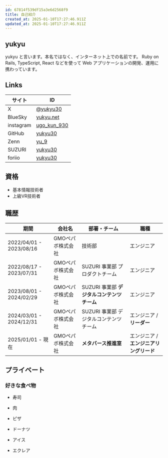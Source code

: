 ```yaml
---
id: 67814f539df15a3e6d2568f9
title: 自己紹介
created_at: 2025-01-10T17:27:46.911Z
updated_at: 2025-01-10T17:27:46.911Z
---
```


<h2>yukyu</h2>
<p>yukyu と言います。本名ではなく、インターネット上での名前です。 Ruby on Rails, TypeScript, React などを使って Web アプリケーションの開発、運用に携わっています。</p>
<h2>Links</h2>
<table>
<thead>
<tr>
<th>サイト</th>
<th>ID</th>
</tr>
</thead>
<tbody>
<tr>
<td>X</td>
<td><a href="https://x.com/yukyu30">@yukyu30</a></td>
</tr>
<tr>
<td>BlueSky</td>
<td><a href="https://bsky.app/profile/yukyu.net">yukyu.net</a></td>
</tr>
<tr>
<td>instagram</td>
<td><a href="https://www.instagram.com/ugo_kun_930">ugo_kun_930</a></td>
</tr>
<tr>
<td>GitHub</td>
<td><a href="https://github.com/yukyu30">yukyu30</a></td>
</tr>
<tr>
<td>Zenn</td>
<td><a href="https://zenn.dev/yu_9">yu_9</a></td>
</tr>
<tr>
<td>SUZURI</td>
<td><a href="https://suzuri.jp/yukyu30">yukyu30</a></td>
</tr>
<tr>
<td>foriio</td>
<td><a href="https://www.foriio.com/yukyu30">yukyu30</a></td>
</tr>
</tbody>
</table>
<h2>資格</h2>
<ul>
<li>基本情報技術者</li>
<li>上級VR技術者</li>
</ul>
<h2>職歴</h2>
<table>
<thead>
<tr>
<th>期間</th>
<th>会社名</th>
<th>部署・チーム</th>
<th>職種</th>
</tr>
</thead>
<tbody>
<tr>
<td>2022/04/01 - 2023/08/16</td>
<td>GMOペパボ株式会社</td>
<td>技術部</td>
<td>エンジニア</td>
</tr>
<tr>
<td>2022/08/17 - 2023/07/31</td>
<td>GMOペパボ株式会社</td>
<td>SUZURI 事業部 プロダクトチーム</td>
<td>エンジニア</td>
</tr>
<tr>
<td>2023/08/01 - 2024/02/29</td>
<td>GMOペパボ株式会社</td>
<td>SUZURI 事業部 <strong>デジタルコンテンツチーム</strong></td>
<td>エンジニア</td>
</tr>
<tr>
<td>2024/03/01 - 2024/12/31</td>
<td>GMOペパボ株式会社</td>
<td>SUZURI 事業部 デジタルコンテンツチーム</td>
<td>エンジニア / <strong>リーダー</strong></td>
</tr>
<tr>
<td>2025/01/01 - 現在</td>
<td>GMOペパボ株式会社</td>
<td><strong>メタバース推進室</strong></td>
<td>エンジニア / <strong>エンジニアリングリード</strong></td>
</tr>
</tbody>
</table>
<h2>プライベート</h2>
<h3>好きな食べ物</h3>
<ul>
<li>
<p>寿司</p>
</li>
<li>
<p>肉</p>
</li>
<li>
<p>ピザ</p>
</li>
<li>
<p>ドーナツ</p>
</li>
<li>
<p>アイス</p>
</li>
<li>
<p>エクレア</p>
</li>
</ul>
